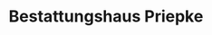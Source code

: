 ---
title: "Bestattungshaus Priepke"
url: /berlin/bestattungshaus-priepke-buntzelstrasse/
shop: Bestattungen
---
